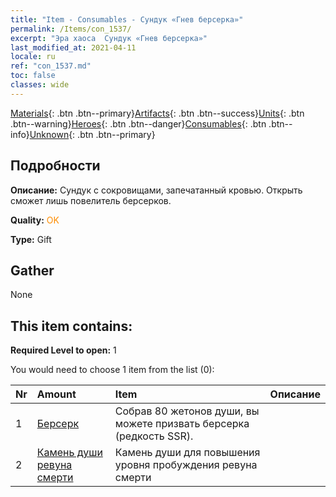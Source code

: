 ```yaml
---
title: "Item - Consumables - Сундук «Гнев берсерка»"
permalink: /Items/con_1537/
excerpt: "Эра хаоса  Сундук «Гнев берсерка»"
last_modified_at: 2021-04-11
locale: ru
ref: "con_1537.md"
toc: false
classes: wide
---
```

 [Materials](/ru/Items/){: .btn .btn--primary}[Artifacts](/ru/Items/Artifacts/){: .btn .btn--success}[Units](/ru/Items/Units/){: .btn .btn--warning}[Heroes](/ru/Items/Heroes/){: .btn .btn--danger}[Consumables](/ru/Items/Consumables/){: .btn .btn--info}[Unknown](/ru/Items/Unknown/){: .btn .btn--primary}

## Подробности
 **Описание:** Сундук с сокровищами, запечатанный кровью. Открыть сможет лишь повелитель берсерков.

 **Quality:** <span style="color: #FF8C00">OK</span>

 **Type:** Gift

## Gather

  None

## This item contains:

 **Required Level to open:** 1

 You would need to choose 1 item from the list (0):

  | Nr | Amount |     Item    | Описание |
  |:---|:-------|:------------|:-----------:|
  | 1 | [Берсерк](/ru/Items/unt_224/) | Собрав 80 жетонов души, вы можете призвать берсерка (редкость SSR). | 
  | 2 | [Камень души ревуна смерти](/ru/Items/unt_312/) | Камень души для повышения уровня пробуждения ревуна смерти | 

